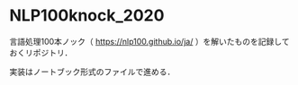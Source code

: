 # NLP100knock_2020

言語処理100本ノック（ https://nlp100.github.io/ja/ ）を解いたものを記録しておくリポジトリ．

実装はノートブック形式のファイルで進める．
